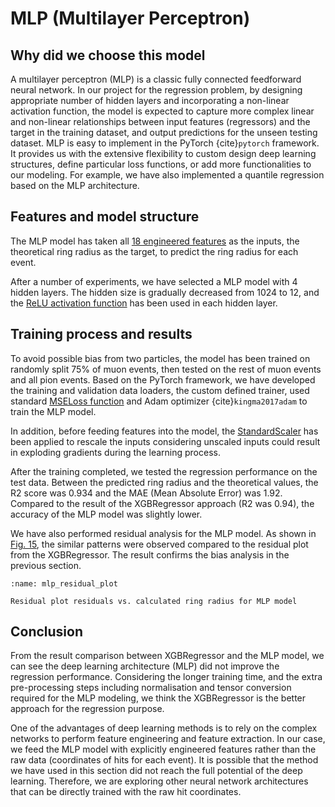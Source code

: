 # MLP (Multilayer Perceptron)

## Why did we choose this model

A multilayer perceptron (MLP) is a classic fully connected feedforward neural network. In our project for the regression problem, by designing appropriate number of hidden layers and incorporating a non-linear activation function, the model is expected to capture more complex linear and non-linear relationships between input features (regressors) and the target in the training dataset, and output predictions for the unseen testing dataset. MLP is easy to implement in the PyTorch {cite}`pytorch` framework. It provides us with the extensive flexibility to custom design deep learning structures, define particular loss functions, or add more functionalities to our modeling. For example, we have also implemented a quantile regression based on the MLP architecture.

## Features and model structure

The MLP model has taken all [18 engineered features](https://triumf-mds-capstone2023.github.io/project/data/engineered-features.html) as the inputs, the theoretical ring radius as the target, to predict the ring radius for each event.

After a number of experiments, we have selected a MLP model with 4 hidden layers. The hidden size is gradually decreased from 1024 to 12, and the [ReLU activation function](https://en.wikipedia.org/wiki/Rectifier_(neural_networks)) has been used in each hidden layer.

## Training process and results

To avoid possible bias from two particles, the model has been trained on randomly split 75% of muon events, then tested on the rest of muon events and all pion events. Based on the PyTorch framework, we have developed the training and validation data loaders, the custom defined trainer, used standard [MSELoss function](https://pytorch.org/docs/stable/generated/torch.nn.MSELoss.html) and Adam optimizer {cite}`kingma2017adam` to train the MLP model.

In addition, before feeding features into the model, the [StandardScaler](https://scikit-learn.org/stable/modules/generated/sklearn.preprocessing.StandardScaler.html) has been applied to rescale the inputs considering unscaled inputs could result in exploding gradients during the learning process.

After the training completed, we tested the regression performance on the test data. Between the predicted ring radius and the theoretical values, the R2 score was 0.934 and the MAE (Mean Absolute Error) was 1.92. Compared to the result of the XGBRegressor approach (R2 was 0.94), the accuracy of the MLP model was slightly lower.

We have also performed residual analysis for the MLP model. As shown in [Fig. 15](mlp_residual_plot), the similar patterns were observed compared to the residual plot from the XGBRegressor. The result confirms the bias analysis in the previous section.

```{figure} ../../../../../figures/mlp_residual_plot.png
:name: mlp_residual_plot

Residual plot residuals vs. calculated ring radius for MLP model
```

## Conclusion

From the result comparison between XGBRegressor and the MLP model, we can see the deep learning architecture (MLP) did not improve the regression performance. Considering the longer training time, and the extra pre-processing steps including normalisation and tensor conversion required for the MLP modeling, we think the XGBRegressor is the better approach for the regression purpose.

One of the advantages of deep learning methods is to rely on the complex networks to perform feature engineering and feature extraction. In our case, we feed the MLP model with explicitly engineered features rather than the raw data (coordinates of hits for each event). It is possible that the method we have used in this section did not reach the full potential of the deep learning. Therefore, we are exploring other neural network architectures that can be directly trained with the raw hit coordinates.
